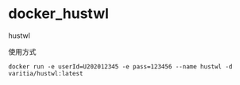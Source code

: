# docker_hustwl
 hustwl

使用方式
```
docker run -e userId=U202012345 -e pass=123456 --name hustwl -d varitia/hustwl:latest
```